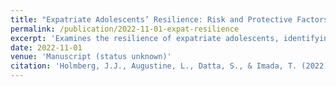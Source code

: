 ```yaml
---
title: "Expatriate Adolescents’ Resilience: Risk and Protective Factors in the Third Culture Context"
permalink: /publication/2022-11-01-expat-resilience
excerpt: 'Examines the resilience of expatriate adolescents, identifying psychological risk and protective factors in multicultural and transient environments.'
date: 2022-11-01
venue: 'Manuscript (status unknown)'
citation: 'Holmberg, J.J., Augustine, L., Datta, S., & Imada, T. (2022). "Expatriate Adolescents’ Resilience: Risk and Protective Factors in the Third Culture Context."'
---
```

